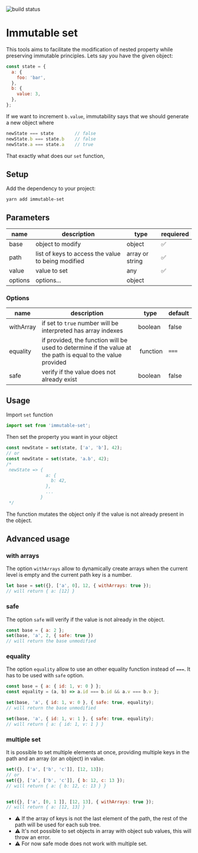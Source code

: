 ![build status](https://travis-ci.org/M6Web/immutable-set.svg)
# Immutable set

This tools aims to facilitate the modification of nested property while preserving immutable principles.
Lets say you have the given object:
```js
const state = {
  a: {
    foo: 'bar',
  },
  b: {
    value: 3,
  },
};
```
If we want to increment `b.value`, immutability says that we should generate a new object where
```js
newState === state        // false
newState.b === state.b    // false
newState.a === state.a    // true
``` 
That exactly what does our `set` function, 

## Setup
Add the dependency to your project:
```shell
yarn add immutable-set
```

## Parameters

name | description | type | requiered
---- | ----------- | ---- | ---------
base | object to modify | object | ✅
path | list of keys to access the value to being modified | array or string | ✅
value | value to set | any | ✅
options | options... | object

### Options
name | description | type | default
---- | ----------- | ---- | -------
withArray | if set to `true` number will be interpreted has array indexes | boolean | false
equality  | if provided, the function will be used to determine if the value at the path is equal to the value provided | function | `===`
safe | verify if the value does not already exist | boolean | false


## Usage
Import `set` function

```js
import set from 'immutable-set';
```

Then set the property you want in your object

```js
const newState = set(state, ['a', 'b'], 42);
// or
const newState = set(state, 'a.b', 42);
/*
 newState => {
               a: {
                 b: 42,
               },
               ...
             }
 */
```

The function mutates the object only if the value is not already present in the object.

## Advanced usage

### with arrays
The option `withArrays` allow to dynamically create arrays when the current level is empty and the current path key is a number.
```js
let base = set({}, ['a', 0], 12, { withArrays: true });
// will return { a: [12] }
```

### safe
The option `safe` will verify if the value is not already in the object.
```js
const base = { a: 2 };
set(base, 'a', 2, { safe: true })
// will return the base unmodified
```

### equality
The option `equality` allow to use an other equality function instead of `===`. It has to be used with `safe` option.
```js
const base = { a: { id: 1, v: 0 } };
const equality = (a, b) => a.id === b.id && a.v === b.v };

set(base, 'a', { id: 1, v: 0 }, { safe: true, equality);
// will return the base unmodified

set(base, 'a', { id: 1, v: 1 }, { safe: true, equality);
// will return { a: { id: 1, v: 1 } }
```

### multiple set
It is possible to set multiple elements at once, providing multiple keys in the path and an array (or an object) in value.
```js
set({}, ['a', ['b', 'c']], [12, 13]);
// or
set({}, ['a', ['b', 'c']], { b: 12, c: 13 });
// will return { a: { b: 12, c: 13 } }


set({}, ['a', [0, 1 ]], [12, 13], { withArrays: true });
// will return { a: [12, 13] }
```
- :warning: If the array of keys is not the last element of the path, the rest of the path will be used for each sub tree.
- :warning: It's not possible to set objects in array with object sub values, this will throw an error.
- :warning: For now safe mode does not work with multiple set.
